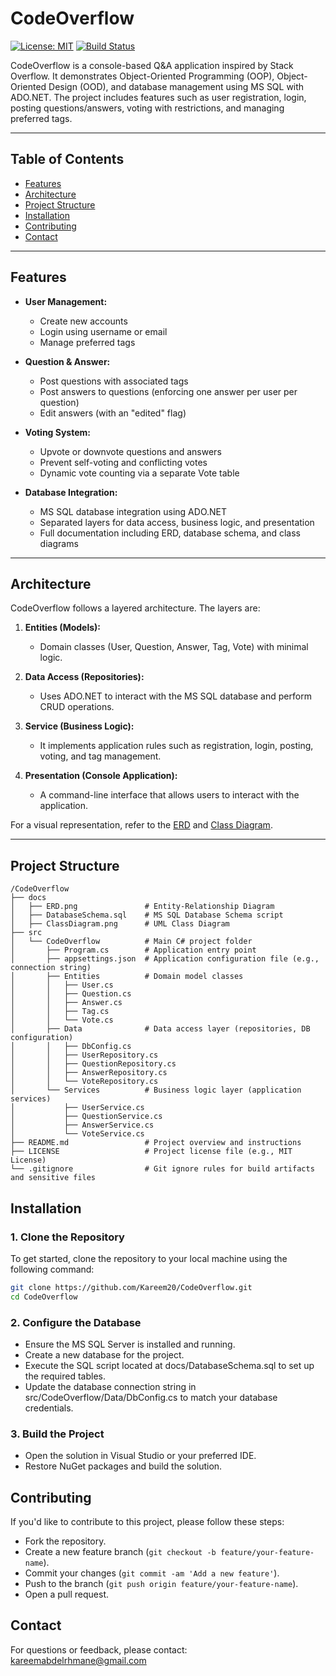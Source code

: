 # CodeOverflow

[![License: MIT](https://img.shields.io/badge/License-MIT-yellow.svg)](LICENSE)
[![Build Status](https://img.shields.io/badge/build-passing-brightgreen.svg)]()

CodeOverflow is a console-based Q&A application inspired by Stack Overflow. It demonstrates Object-Oriented Programming (OOP), Object-Oriented Design (OOD), and database management using MS SQL with ADO.NET. The project includes features such as user registration, login, posting questions/answers, voting with restrictions, and managing preferred tags.

---

## Table of Contents

- [Features](#features)
- [Architecture](#architecture)
- [Project Structure](#project-structure)
- [Installation](#installation)
- [Contributing](#contributing)
- [Contact](#contact)

---

## Features

- **User Management:**  
  - Create new accounts  
  - Login using username or email  
  - Manage preferred tags

- **Question & Answer:**  
  - Post questions with associated tags  
  - Post answers to questions (enforcing one answer per user per question)  
  - Edit answers (with an "edited" flag)

- **Voting System:**  
  - Upvote or downvote questions and answers  
  - Prevent self-voting and conflicting votes  
  - Dynamic vote counting via a separate Vote table

- **Database Integration:**  
  - MS SQL database integration using ADO.NET  
  - Separated layers for data access, business logic, and presentation  
  - Full documentation including ERD, database schema, and class diagrams

---

## Architecture

CodeOverflow follows a layered architecture. The layers are:

1. **Entities (Models):**  
   - Domain classes (User, Question, Answer, Tag, Vote) with minimal logic.

2. **Data Access (Repositories):**  
   - Uses ADO.NET to interact with the MS SQL database and perform CRUD operations.

3. **Service (Business Logic):**  
   - It implements application rules such as registration, login, posting, voting, and tag management.

4. **Presentation (Console Application):**  
   - A command-line interface that allows users to interact with the application.

For a visual representation, refer to the [ERD](docs/ERD.png) and [Class Diagram](docs/ClassDiagram.png).

---

## Project Structure

```plaintext
/CodeOverflow
├── docs
│   ├── ERD.png               # Entity-Relationship Diagram
│   ├── DatabaseSchema.sql    # MS SQL Database Schema script
│   ├── ClassDiagram.png      # UML Class Diagram
├── src
│   └── CodeOverflow          # Main C# project folder
│       ├── Program.cs        # Application entry point
│       ├── appsettings.json  # Application configuration file (e.g., connection string)
│       ├── Entities          # Domain model classes
│       │   ├── User.cs
│       │   ├── Question.cs
│       │   ├── Answer.cs
│       │   ├── Tag.cs
│       │   └── Vote.cs
│       ├── Data              # Data access layer (repositories, DB configuration)
│       │   ├── DbConfig.cs
│       │   ├── UserRepository.cs
│       │   ├── QuestionRepository.cs
│       │   ├── AnswerRepository.cs
│       │   └── VoteRepository.cs
│       └── Services          # Business logic layer (application services)
│           ├── UserService.cs
│           ├── QuestionService.cs
│           ├── AnswerService.cs
│           └── VoteService.cs
├── README.md                 # Project overview and instructions
├── LICENSE                   # Project license file (e.g., MIT License)
└── .gitignore                # Git ignore rules for build artifacts and sensitive files
```

## Installation

### 1. Clone the Repository
To get started, clone the repository to your local machine using the following command:

```bash
git clone https://github.com/Kareem20/CodeOverflow.git
cd CodeOverflow
```

### 2. Configure the Database
- Ensure the MS SQL Server is installed and running.
- Create a new database for the project.
- Execute the SQL script located at docs/DatabaseSchema.sql to set up the required tables.
- Update the database connection string in src/CodeOverflow/Data/DbConfig.cs to match your database credentials.


### 3. Build the Project
- Open the solution in Visual Studio or your preferred IDE.
- Restore NuGet packages and build the solution.

## **Contributing**

If you'd like to contribute to this project, please follow these steps:

- Fork the repository.
- Create a new feature branch (``git checkout -b feature/your-feature-name``).
- Commit your changes (``git commit -am 'Add a new feature'``).
- Push to the branch (``git push origin feature/your-feature-name``).
- Open a pull request.

## Contact
For questions or feedback, please contact:
kareemabdelrhmane@gmail.com






